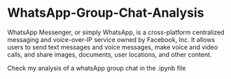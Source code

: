 # WhatsApp-Group-Chat-Analysis

WhatsApp Messenger, or simply WhatsApp, is a cross-platform centralized messaging and voice-over-IP service owned by Facebook, Inc. It allows users to send text messages and voice messages, make voice and video calls, and share images, documents, user locations, and other content.

Check my analysis of a whatsApp group chat in the .ipynb file

